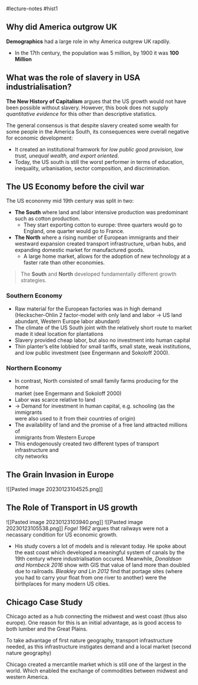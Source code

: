 #lecture-notes #hist1

## Why did America outgrow UK

**Demographics** had a large role in why America outgrew UK rapdily.
- In the 17th century, the population was 5 million, by 1900 it was **100 Million**

## What was the role of slavery in USA industrialisation?

**The New History of Capitalism** argues that the US growth would not have been possible without slavery. However, this book does not supply *quantitative evidence* for this other than descriptive statistics.

The general consensus is that despite slavery created some wealth for some people in the America South, its consequences were overall negative for economic development:
-  It created an institutional framwork for *low public good provision, low trust, unequal wealth, and export oriented*.
- Today, the US south is still the worst performer in terms of education, inequality, urbanisation, sector composition, and discrimination. 

## The US Economy before the civil war

The US econonmy mid 19th century was split in two: 
- **The South** where land and labor intensive production was predominant such as cotton production. 
	- They start exporting cotton to europe: three quarters would go to England, one quarter would go to France.
- **The North** where a rising number of European immigrants and their westward expansion created transport infrastructure, urban hubs, and expanding domestic market for manufactured goods. 
	- A large home market, allows for the adoption of new technology at a faster rate than other economies. 

> The **South** and **North** developed fundamentally different growth strategies. 

### Southern Economy

- Raw material for the European factories was in high demand  
(Heckscher-Ohlin 2 factor-model with only land and labor → US land  
abundant, Western Europe labor abundant)  
-  The climate of the US South joint with the relatively short route to market  
made it ideal location for plantations  
- Slavery provided cheap labor, but also no investment into human capital  
-  Thin planter’s elite lobbied for small tariffs, small state, weak institutions,  
and low public investment (see Engermann and Sokoloff 2000).

### Northern Economy 
- In contrast, North consisted of small family farms producing for the home  
market (see Engermann and Sokoloff 2000)  
- Labor was scarce relative to land  
- → Demand for investment in human capital, e.g. schooling (as the immigrants  
were also used to it from their countries of origin)  
- The availability of land and the promise of a free land attracted millions of  
immigrants from Western Europe  
- This endogenously created two different types of transport infrastructure and  
city networks

## The Grain Invasion in Europe
![[Pasted image 20230123104525.png]]

## The Role of Transport in US growth 

![[Pasted image 20230123103940.png]]
![[Pasted image 20230123105538.png]]
*Fogel 1962*  argues that railways were not a necassary condition for US economic growth.
- His study covers a lot of models and is relevant today. He spoke about the east coast which developed a meaningful system of canals by the 19th century where industrialisation occured. 
Meanwhile, *Donaldson and Hornbeck 2016* show with GIS that value of land more than doubled due to railroads. 
*Bleakley and Lin 2012* find that portage sites (where you had to carry your float from one river to another) were the birthplaces for many modern US cities. 

## Chicago Case Study

Chicago acted as a hub connecting the midwest and west coast (thus also europe). One reason for this is an initial advantage, as is good access to both lumber and the Great Plains. 

To take advantage of first nature geography, transport infrastructure needed, as this infrastructure instigates demand and a local market (second nature geography)

Chicago created a mercantile market which is still one of the largest in the world. Which enabled the exchange of commodities between midwest and western America.


